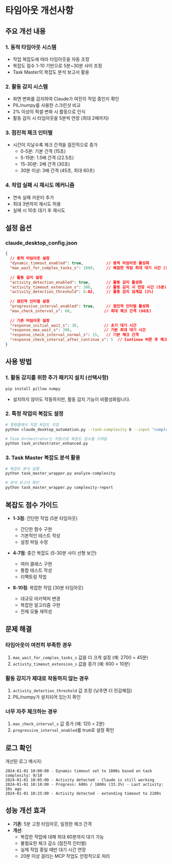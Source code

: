 # 타임아웃 개선사항

## 주요 개선 내용

### 1. 동적 타임아웃 시스템
- 작업 복잡도에 따라 타임아웃을 자동 조정
- 복잡도 점수 1-10 기반으로 5분~30분 사이 조정
- Task Master의 복잡도 분석 보고서 활용

### 2. 활동 감지 시스템
- 화면 변화를 감지하여 Claude가 여전히 작업 중인지 확인
- PIL/numpy를 사용한 스크린샷 비교
- 2% 이상의 픽셀 변화 시 활동으로 인식
- 활동 감지 시 타임아웃을 5분씩 연장 (최대 2배까지)

### 3. 점진적 체크 인터벌
- 시간이 지날수록 체크 간격을 점진적으로 증가
  - 0-5분: 기본 간격 (15초)
  - 5-15분: 1.5배 간격 (22.5초)
  - 15-30분: 2배 간격 (30초)
  - 30분 이상: 3배 간격 (45초, 최대 60초)

### 4. 작업 실패 시 재시도 메커니즘
- 연속 실패 카운터 추가
- 최대 3번까지 재시도 허용
- 실패 시 10초 대기 후 재시도

## 설정 옵션

### claude_desktop_config.json
```json
{
  // 동적 타임아웃 설정
  "dynamic_timeout_enabled": true,          // 동적 타임아웃 활성화
  "max_wait_for_complex_tasks_s": 1800,     // 복잡한 작업 최대 대기 시간 (30분)
  
  // 활동 감지 설정
  "activity_detection_enabled": true,       // 활동 감지 활성화
  "activity_timeout_extension_s": 300,      // 활동 감지 시 연장 시간 (5분)
  "activity_detection_threshold": 0.02,     // 활동 감지 임계값 (2%)
  
  // 점진적 인터벌 설정
  "progressive_interval_enabled": true,     // 점진적 인터벌 활성화
  "max_check_interval_s": 60,              // 최대 체크 간격 (60초)
  
  // 기존 타임아웃 설정
  "response_initial_wait_s": 30,           // 초기 대기 시간
  "response_max_wait_s": 300,              // 기본 최대 대기 시간
  "response_check_interval_normal_s": 15,   // 기본 체크 간격
  "response_check_interval_after_continue_s": 5  // Continue 버튼 후 체크 간격
}
```

## 사용 방법

### 1. 활동 감지를 위한 추가 패키지 설치 (선택사항)
```bash
pip install pillow numpy
```
- 설치하지 않아도 작동하지만, 활동 감지 기능이 비활성화됩니다.

### 2. 특정 작업의 복잡도 설정
```bash
# 명령줄에서 직접 복잡도 지정
python claude_desktop_automation.py --task-complexity 8 --input "complex_task.txt" --project-name myproject

# Task Orchestrator는 자동으로 복잡도 점수를 가져옴
python task_orchestrator_enhanced.py
```

### 3. Task Master 복잡도 분석 활용
```bash
# 복잡도 분석 실행
python task_master_wrapper.py analyze-complexity

# 분석 보고서 확인
python task_master_wrapper.py complexity-report
```

## 복잡도 점수 가이드

- **1-3점**: 간단한 작업 (5분 타임아웃)
  - 간단한 함수 구현
  - 기본적인 테스트 작성
  - 설정 파일 수정

- **4-7점**: 중간 복잡도 (5-30분 사이 선형 보간)
  - 여러 클래스 구현
  - 통합 테스트 작성
  - 리팩토링 작업

- **8-10점**: 복잡한 작업 (30분 타임아웃)
  - 대규모 아키텍처 변경
  - 복잡한 알고리즘 구현
  - 전체 모듈 재작성

## 문제 해결

### 타임아웃이 여전히 부족한 경우
1. `max_wait_for_complex_tasks_s` 값을 더 크게 설정 (예: 2700 = 45분)
2. `activity_timeout_extension_s` 값을 증가 (예: 600 = 10분)

### 활동 감지가 제대로 작동하지 않는 경우
1. `activity_detection_threshold` 값 조정 (낮추면 더 민감해짐)
2. PIL/numpy가 설치되어 있는지 확인

### 너무 자주 체크하는 경우
1. `max_check_interval_s` 값 증가 (예: 120 = 2분)
2. `progressive_interval_enabled`를 true로 설정 확인

## 로그 확인

개선된 로그 메시지:
```
2024-01-01 10:00:00 - Dynamic timeout set to 1800s based on task complexity: 9/10
2024-01-01 10:05:00 - Activity detected - Claude is still working
2024-01-01 10:10:00 - Progress: 600s / 1800s (33.3%) - Last activity: 10s ago
2024-01-01 10:25:00 - Activity detected - extending timeout to 2100s
```

## 성능 개선 효과

- **기존**: 5분 고정 타임아웃, 일정한 체크 간격
- **개선**: 
  - 복잡한 작업에 대해 최대 60분까지 대기 가능
  - 불필요한 체크 감소 (점진적 인터벌)
  - 실제 작업 중일 때만 대기 시간 연장
  - 20분 이상 걸리는 MCP 작업도 안정적으로 처리
